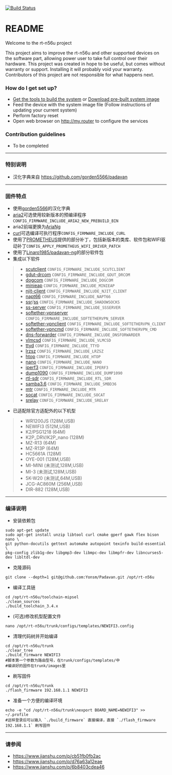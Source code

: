 [![Build Status](https://travis-ci.org/hanwckf/rt-n56u.svg?branch=master)](https://travis-ci.org/hanwckf/rt-n56u)

# README #

Welcome to the rt-n56u project

This project aims to improve the rt-n56u and other supported devices on the software part, allowing power user to take full control over their hardware.
This project was created in hope to be useful, but comes without warranty or support. Installing it will probably void your warranty. 
Contributors of this project are not responsible for what happens next.

### How do I get set up? ###

* [Get the tools to build the system](https://bitbucket.org/padavan/rt-n56u/wiki/EN/HowToMakeFirmware) or [Download pre-built system image](https://bitbucket.org/padavan/rt-n56u/downloads)
* Feed the device with the system image file (Follow instructions of updating your current system)
* Perform factory reset
* Open web browser on http://my.router to configure the services

### Contribution guidelines ###

* To be completed

***

### 特别说明 ###
* 汉化字典来自 https://github.com/gorden5566/padavan

***

### 固件特点 ###
- 使用[gorden5566](https://github.com/gorden5566/padavan)的汉化字典
- [aria2](https://github.com/aria2/aria2)可选使用较新版本的预编译程序 ```CONFIG_FIRMWARE_INCLUDE_ARIA2_NEW_PREBUILD_BIN```
- aria2前端更换为[AriaNg](https://github.com/mayswind/AriaNg)
- [curl](https://github.com/curl/curl)可选编译可执行程序```CONFIG_FIRMWARE_INCLUDE_CURL```
- 使用了[PROMETHEUS](http://pm.freize.net/index.html)提供的部分补丁，包括新版本的类库、软件包和WIFI驱动补丁```CONFIG_APPLY_PROMETHEUS_WIFI_DRIVER_PATCH```
- 使用了[Linaro1985/padavan-ng](https://github.com/Linaro1985/padavan-ng)的部分软件包
- 集成以下软件
>- [scutclient](https://github.com/hanwckf/scutclient) ```CONFIG_FIRMWARE_INCLUDE_SCUTCLIENT```
>- [gdut-drcom](https://github.com/chenhaowen01/gdut-drcom) ```CONFIG_FIRMWARE_INCLUDE_GDUT_DRCOM```
>- [dogcom](https://github.com/hanwckf/dogcom) ```CONFIG_FIRMWARE_INCLUDE_DOGCOM```
>- [minieap](https://github.com/hanwckf/minieap) ```CONFIG_FIRMWARE_INCLUDE_MINIEAP```
>- [njit-client](https://github.com/hanwckf/njit8021xclient) ```CONFIG_FIRMWARE_INCLUDE_NJIT_CLIENT```
>- [napt66](https://github.com/mzweilin/napt66) ```CONFIG_FIRMWARE_INCLUDE_NAPT66```
>- [ssr](https://github.com/shadowsocksr-backup/shadowsocksr-libev)/[ss](https://github.com/shadowsocks/shadowsocks-libev) ```CONFIG_FIRMWARE_INCLUDE_SHADOWSOCKS```
>- [ss-server](https://github.com/shadowsocks/shadowsocks-libev) ```CONFIG_FIRMWARE_INCLUDE_SSSERVER```
>- [softether-vpnserver](https://github.com/SoftEtherVPN/SoftEtherVPN_Stable) ```CONFIG_FIRMWARE_INCLUDE_SOFTETHERVPN_SERVER```
>- [softether-vpnclient](https://github.com/SoftEtherVPN/SoftEtherVPN_Stable) ```CONFIG_FIRMWARE_INCLUDE_SOFTETHERVPN_CLIENT```
>- [softether-vpncmd](https://github.com/SoftEtherVPN/SoftEtherVPN_Stable) ```CONFIG_FIRMWARE_INCLUDE_SOFTETHERVPN_CMD```
>- [dns-forwarder](https://github.com/aa65535/hev-dns-forwarder) ```CONFIG_FIRMWARE_INCLUDE_DNSFORWARDER```
>- [vlmcsd](https://github.com/hanwckf/vlmcsd) ```CONFIG_FIRMWARE_INCLUDE_VLMCSD```
>- [ttyd](https://github.com/tsl0922/ttyd) ```CONFIG_FIRMWARE_INCLUDE_TTYD```
>- [lrzsz](https://ohse.de/uwe/software/lrzsz.html) ```CONFIG_FIRMWARE_INCLUDE_LRZSZ```
>- [htop](https://hisham.hm/htop/releases/) ```CONFIG_FIRMWARE_INCLUDE_HTOP```
>- [nano](https://www.nano-editor.org/dist/) ```CONFIG_FIRMWARE_INCLUDE_NANO```
>- [iperf3](https://iperf.fr/) ```CONFIG_FIRMWARE_INCLUDE_IPERF3```
>- [dump1090](https://github.com/hanwckf/dump1090) ```CONFIG_FIRMWARE_INCLUDE_DUMP1090```
>- [rtl-sdr](https://github.com/osmocom/rtl-sdr) ```CONFIG_FIRMWARE_INCLUDE_RTL_SDR```
>- [samba3.6](https://github.com/Linaro1985/padavan-ng/tree/master/trunk/user/samba36) ```CONFIG_FIRMWARE_INCLUDE_SMBD36```
>- [mtr](https://github.com/traviscross/mtr) ```CONFIG_FIRMWARE_INCLUDE_MTR```
>- [socat](http://www.dest-unreach.org/socat) ```CONFIG_FIRMWARE_INCLUDE_SOCAT```
>- [srelay](https://socks-relay.sourceforge.io) ```CONFIG_FIRMWARE_INCLUDE_SRELAY```
- 已适配除官方适配外的以下机型
>- WR1200JS (128M,USB)
>- NEWIFI3 (512M,USB)
>- K2/PSG1218 (64M)
>- K2P_DRV/K2P_nano (128M)
>- MZ-R13 (64M)
>- MZ-R13P (64M)
>- HC5661A (128M)
>- OYE-001 (128M,USB)
>- MI-MINI (未测试,128M,USB)
>- MI-3 (未测试,128M,USB)
>- 5K-W20 (未测试,64M,USB)
>- JCG-AC860M (256M,USB)
>- DIR-882 (128M,USB)

***

### 编译说明 ###

* 安装依赖包
```shell
sudo apt-get update
sudo apt-get install unzip libtool curl cmake gperf gawk flex bison nano \
git python-docutils gettext automake autopoint texinfo build-essential \
pkg-config zlib1g-dev libgmp3-dev libmpc-dev libmpfr-dev libncurses5-dev libltdl-dev
```
* 克隆源码
```shell
git clone --depth=1 git@github.com:Yonsm/Padavan.git /opt/rt-n56u
```
* 编译工具链
```shell
cd /opt/rt-n56u/toolchain-mipsel
./clean_sources
./build_toolchain_3.4.x
```
* (可选)修改机型配置文件
```shell
nano /opt/rt-n56u/trunk/configs/templates/NEWIFI3.config
```
* 清理代码树并开始编译
```shell
cd /opt/rt-n56u/trunk
./clear_tree
./build_firmware NEWIFI3
#脚本第一个参数为路由型号，在trunk/configs/templates/中
#编译好的固件在trunk/images里
```
* 刷写固件
```shell
cd /opt/rt-n56u/trunk
./flash_firmware 192.168.1.1 NEWIFI3
```
* 准备一个方便的编译环境
```shell
echo -e "cd /opt/rt-n56u/trunk\nexport BOARD_NAME=NEWIFI3" >> ~/.profile
#这样登录后可以输入 `./build_firmware` 直接编译，直接 `./flash_firmware 192.168.1.1` 刷写固件
```
***

### 请参阅 ###
- https://www.jianshu.com/p/cb51fb0fb2ac
- https://www.jianshu.com/p/d76a63a12eae
- https://www.jianshu.com/p/6b8403cdea46
